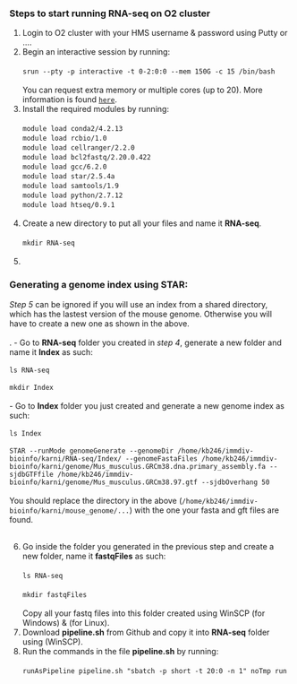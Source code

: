 ### Steps to start running RNA-seq on O2 cluster 
1. Login to O2 cluster with your HMS username & password using Putty or .... 
2. Begin an interactive session by running:<br><br>
	`srun --pty -p interactive -t 0-2:0:0 --mem 150G -c 15 /bin/bash`<br><br>
	You can request extra memory or multiple cores (up to 20). More information is found [`here`](https://wiki.rc.hms.harvard.edu/display/O2/Using+Slurm+Basic).<br>
3. Install the required modules by running:<br><br>
	`module load conda2/4.2.13`<br>
	`module load rcbio/1.0`<br>
	`module load cellranger/2.2.0`<br>
	`module load bcl2fastq/2.20.0.422`<br>
	`module load gcc/6.2.0`<br>
	`module load star/2.5.4a`<br>
	`module load samtools/1.9`<br>
	`module load python/2.7.12`<br>
	`module load htseq/0.9.1`<br><br>
4. Create a new directory to put all your files and name it **RNA-seq**.<br><br>
	`mkdir RNA-seq`<br><br>
5. 
### Generating a genome index using STAR:<br>
*Step 5* can be ignored if you will use an index from a shared directory, which has the lastest version of the mouse genome. Otherwise you will have to create a new one as shown in the above.<br><br>. 
     - Go to **RNA-seq** folder you created in *step 4*, generate a new folder and name it **Index** as such:<br><br>
	 `ls RNA-seq`<br><br>
   	 `mkdir Index`<br><br>
     - Go to **Index** folder you just created and generate a new genome index as such:<br><br>
   	 `ls Index`<br><br>
	 `STAR --runMode genomeGenerate --genomeDir /home/kb246/immdiv-bioinfo/karni/RNA-seq/Index/ --genomeFastaFiles /home/kb246/immdiv-bioinfo/karni/genome/Mus_musculus.GRCm38.dna.primary_assembly.fa --sjdbGTFfile /home/kb246/immdiv-bioinfo/karni/genome/Mus_musculus.GRCm38.97.gtf --sjdbOverhang 50`<br><br>
	You should replace the directory in the above (`/home/kb246/immdiv-bioinfo/karni/mouse_genome/...`) with the one your fasta and gft files are found.<br><br>
	
6. Go inside the folder you generated in the previous step and create a new folder, name it **fastqFiles** as such:<br><br>
	`ls RNA-seq`<br><br>
	`mkdir fastqFiles`<br><br>
	Copy all your fastq files into this folder created using WinSCP (for Windows) & (for Linux).<br>
7. Download **pipeline.sh** from Github and copy it into **RNA-seq** folder using (WinSCP).<br>
8. Run the commands in the file **pipeline.sh** by running:<br><br>
	`runAsPipeline pipeline.sh "sbatch -p short -t 20:0 -n 1" noTmp run`
